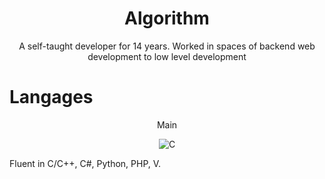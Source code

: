 <div align="center">
  <h1>Algorithm</h1>
  <p>A self-taught developer for 14 years. Worked in spaces of backend web development to low level development</p>
</div>

# Langages
<div align="center">
  <p>Main</p>
  <img alt="C" src="https://github.com/user-attachments/assets/c2e68e6e-489a-42b4-ae30-8810d49a11a4">
</div>
<p>Fluent in C/C++, C#, Python, PHP, V.</p>
